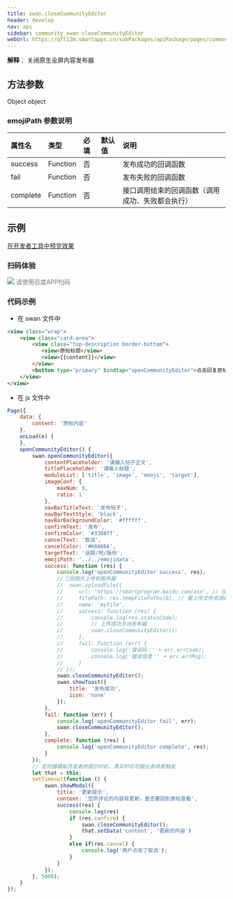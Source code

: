 ```yaml
---
title: swan.closeCommunityEditor
header: develop
nav: api
sidebar: community_swan-closeCommunityEditor
webUrl: https://qft12m.smartapps.cn/subPackages/apiPackage/pages/communityEditor/communityEditor
---
```

 

**解释**： 关闭原生全屏内容发布器

 
## 方法参数 

Object object

### emojiPath 参数说明  

|属性名 |类型  |必填 | 默认值 |说明|
|:---- |:---- |:---- |:----|:----|
|success  |  Function  | 否 | |发布成功的回调函数|
|fail  |  Function  | 否 | |发布失败的回调函数|
|complete  |  Function  | 否 | |接口调用结束的回调函数（调用成功、失败都会执行）|
## 示例

<a href="swanide://fragment/61a61af4932a793e8af63c36c4ba1fb11578992643734" title="在开发者工具中预览效果" target="_self">在开发者工具中预览效果</a>

### 扫码体验

<div class='scan-code-container'>
    <img src="https://b.bdstatic.com/miniapp/assets/images/doc_demo/api_closeCommunityEditor.png" class="demo-qrcode-image" />
    <font color=#777 12px>请使用百度APP扫码</font>
</div>

 

### 代码示例 

* 在 swan 文件中

```html
<view class="wrap">
    <view class="card-area">
        <view class="top-description border-bottom">
           <view>原帖标题</view>
           <view>{{content}}</view>
        </view>
        <button type="primary" bindtap="openCommunityEditor">点击回复原帖</button>
    </view>
</view>
```

* 在 js 文件中

```js
Page({
    data: { 
        content: '原帖内容'
    },
    onLoad(e) {
    },
    openCommunityEditor() {
        swan.openCommunityEditor({
            contentPlaceholder: '请输入帖子正文',
            titlePlaceholder: '请输入标题',
            moduleList: ['title', 'image', 'emoji', 'target'],
            imageConf: {
                maxNum: 9,
                ratio: 1
            },
            navBarTitleText: '发布帖子',
            navBarTextStyle: 'black',
            navBarBackgroundColor: '#ffffff',
            confirmText: '发布',
            confirmColor: '#3388ff',
            cancelText: '取消',
            cancelColor: '#666666',
            targetText: '话题/吧/版块',
            emojiPath: '../../emojidata',
            success: function (res) {
                console.log('openCommunityEditor success', res);
                // 将图片上传到服务器
                //  swan.uploadFile({
                //     url: 'https://smartprogram.baidu.com/xxx', // 仅为示例，并非真实的接口地址
                //     filePath: res.tempFilePaths[0], // 要上传文件资源的路径
                //     name: 'myfile',
                //     success: function (res) {
                //         console.log(res.statusCode);
                //         // 上传成功关闭发布器
                //         swan.closeCommunityEditor();
                //     },
                //     fail: function (err) {
                //         console.log('错误码：' + err.errCode);
                //         console.log('错误信息：' + err.errMsg);
                //     }
                // });
                swan.closeCommunityEditor();
                swan.showToast({
                    title: '发布成功',
                    icon: 'none'
                });
            },
            fail: function (err) {
                console.log('openCommunityEditor fail', err);
                swan.closeCommunityEditor();
            },
            complete: function (res) {
                console.log('openCommunityEditor complete', res);
            }
        });
        // 定时器模拟开发者的提示时机，真实时机可据业务场景触发
        let that = this;
        setTimeout(function () {
            swan.showModal({
                title: '更新提示',
                content: '您所评论的内容有更新，是否要回到原帖查看',
                success(res) {
                    console.log(res)
                    if (res.confirm) {
                        swan.closeCommunityEditor();
                        that.setData('content', '更新的内容')
                    }
                    else if(res.cancel) {
                        console.log('用户点击了取消');
                    }
                }
            });
        }, 5000);
    }
});
```

